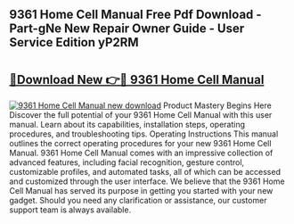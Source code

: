 ## 9361 Home Cell Manual Free Pdf Download - Part-gNe New Repair Owner Guide - User Service Edition yP2RM

# <h2><a href="http://bc82700.oget.top/?id=9361+Home+Cell+Manual">🔗Download New 👉🔴 9361 Home Cell Manual</a></h2>

[![9361 Home Cell Manual new download](https://i.imgur.com/5g1atiW.png)](http://bc82700.oget.top/?id=9361+Home+Cell+Manual)
Product Mastery Begins Here Discover the full potential of your 9361 Home Cell Manual with this user manual. Learn about its capabilities, installation steps, operating procedures, and troubleshooting tips. Operating Instructions This manual outlines the correct operating procedures for your new 9361 Home Cell Manual. 9361 Home Cell Manual comes with an impressive collection of advanced features, including facial recognition, gesture control, customizable profiles, and automated tasks, all of which can be accessed and customized through the user interface. We believe that the 9361 Home Cell Manual has served its purpose in getting you started with your new gadget. Should you need any clarification or assistance, our customer support team is always available.
